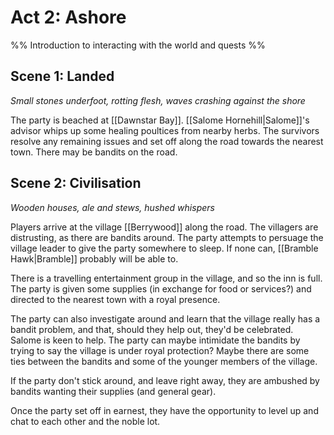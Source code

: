 # Act 2: Ashore

%% Introduction to interacting with the world and quests %%

## Scene 1: Landed

*Small stones underfoot, rotting flesh, waves crashing against the shore*

The party is beached at [[Dawnstar Bay]]. [[Salome Hornehill|Salome]]'s advisor whips up some healing poultices from nearby herbs. The survivors resolve any remaining issues and set off along the road towards the nearest town. There may be bandits on the road.

## Scene 2: Civilisation

*Wooden houses, ale and stews, hushed whispers*

Players arrive at the village [[Berrywood]] along the road. The villagers are distrusting, as there are bandits around. The party attempts to persuage the village leader to give the party somewhere to sleep. If none can, [[Bramble Hawk|Bramble]] probably will be able to.

There is a travelling entertainment group in the village, and so the inn is full. The party is given some supplies (in exchange for food or services?) and directed to the nearest town with a royal presence.

The party can also investigate around and learn that the village really has a bandit problem, and that, should they help out, they'd be celebrated. Salome is keen to help. The party can maybe intimidate the bandits by trying to say the village is under royal protection? Maybe there are some ties between the bandits and some of the younger members of the village.

If the party don't stick around, and leave right away, they are ambushed by bandits wanting their supplies (and general gear).

Once the party set off in earnest, they have the opportunity to level up and chat to each other and the noble lot.
